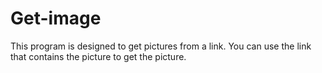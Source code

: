 # Get-image
 This program is designed to get pictures from a link. You can use the link that contains the picture to get the picture.
